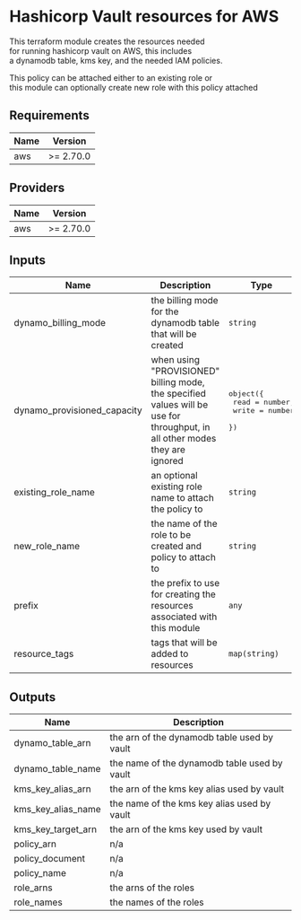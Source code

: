 # Hashicorp Vault resources for AWS

This terraform module creates the resources needed  
for running hashicorp vault on AWS, this includes  
a dynamodb table, kms key, and the needed IAM policies.

This policy can be attached either to an existing role or  
this module can optionally create new role with this policy attached

## Requirements

| Name | Version |
|------|---------|
| aws | >= 2.70.0 |

## Providers

| Name | Version |
|------|---------|
| aws | >= 2.70.0 |

## Inputs

| Name | Description | Type | Default | Required |
|------|-------------|------|---------|:--------:|
| dynamo\_billing\_mode | the billing mode for the dynamodb table that will be created | `string` | `"PAY_PER_REQUEST"` | no |
| dynamo\_provisioned\_capacity | when using "PROVISIONED" billing mode, the specified values will be use for throughput, in all other modes they are ignored | <pre>object({<br>    read  = number,<br>    write = number<br>  })</pre> | <pre>{<br>  "read": 10,<br>  "write": 10<br>}</pre> | no |
| existing\_role\_name | an optional existing role name to attach the policy to | `string` | `""` | no |
| new\_role\_name | the name of the role to be created and policy to attach to | `string` | `""` | no |
| prefix | the prefix to use for creating the resources associated with this module | `any` | n/a | yes |
| resource\_tags | tags that will be added to resources | `map(string)` | `{}` | no |

## Outputs

| Name | Description |
|------|-------------|
| dynamo\_table\_arn | the arn of the dynamodb table used by vault |
| dynamo\_table\_name | the name of the dynamodb table used by vault |
| kms\_key\_alias\_arn | the arn of the kms key alias used by vault |
| kms\_key\_alias\_name | the name of the kms key alias used by vault |
| kms\_key\_target\_arn | the arn of the kms key used by vault |
| policy\_arn | n/a |
| policy\_document | n/a |
| policy\_name | n/a |
| role\_arns | the arns of the roles |
| role\_names | the names of the roles |

